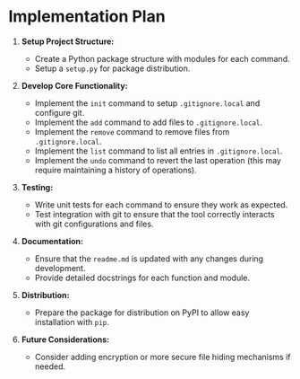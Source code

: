 # Implementation Plan

1. **Setup Project Structure:**
   - Create a Python package structure with modules for each command.
   - Setup a `setup.py` for package distribution.

2. **Develop Core Functionality:**
   - Implement the `init` command to setup `.gitignore.local` and configure git.
   - Implement the `add` command to add files to `.gitignore.local`.
   - Implement the `remove` command to remove files from `.gitignore.local`.
   - Implement the `list` command to list all entries in `.gitignore.local`.
   - Implement the `undo` command to revert the last operation (this may require maintaining a history of operations).

3. **Testing:**
   - Write unit tests for each command to ensure they work as expected.
   - Test integration with git to ensure that the tool correctly interacts with git configurations and files.

4. **Documentation:**
   - Ensure that the `readme.md` is updated with any changes during development.
   - Provide detailed docstrings for each function and module.

5. **Distribution:**
   - Prepare the package for distribution on PyPI to allow easy installation with `pip`.

6. **Future Considerations:**
   - Consider adding encryption or more secure file hiding mechanisms if needed.

